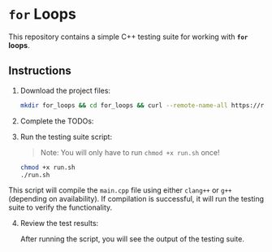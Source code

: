 # `for` Loops 

This repository contains a simple C++ testing suite for working with **`for` loops**. 
## Instructions

1. Download the project files:

   ```bash
   mkdir for_loops && cd for_loops && curl --remote-name-all https://raw.githubusercontent.com/jjoeldaniel/si/main/120/10_9/{main.cpp,run.sh} 
   ```

2. Complete the TODOs:

3. Run the testing suite script:

   > Note: You will only have to run `chmod +x run.sh` once!

   ```bash
   chmod +x run.sh
   ./run.sh
   ```

This script will compile the `main.cpp` file using either `clang++` or `g++` (depending on availability). If compilation is successful, it will run the testing suite to verify the functionality.

4. Review the test results:

   After running the script, you will see the output of the testing suite.
